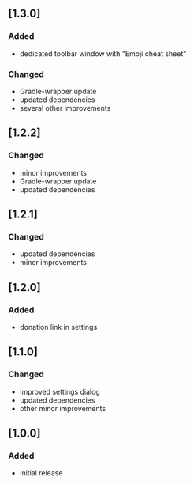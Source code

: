## [1.3.0]

### Added
- dedicated toolbar window with "Emoji cheat sheet" 

### Changed
- Gradle-wrapper update
- updated dependencies
- several other improvements

## [1.2.2]

### Changed
- minor improvements
- Gradle-wrapper update
- updated dependencies

## [1.2.1]

### Changed
- updated dependencies
- minor improvements

## [1.2.0]

### Added
- donation link in settings

## [1.1.0]

### Changed
- improved settings dialog
- updated dependencies
- other minor improvements

## [1.0.0]

### Added
- initial release
